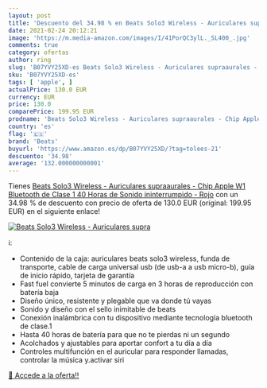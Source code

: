 ```yaml
---
layout: post
title: 'Descuento del 34.98 % en Beats Solo3 Wireless - Auriculares supra'
date: 2021-02-24 20:12:21
image: 'https://m.media-amazon.com/images/I/41PorQC3ylL._SL400_.jpg'
comments: true
category: ofertas
author: ring
slug: 'B07YVY25XD-es Beats Solo3 Wireless - Auriculares supraaurales - Chip...'
sku: 'B07YVY25XD-es'
tags: [ 'apple', ]
actualPrice: 130.0 EUR
currency: EUR
price: 130.0
comparePrice: 199.95 EUR
prodname: 'Beats Solo3 Wireless - Auriculares supraaurales - Chip Apple W1  Bluetooth de Clase 1  40 Horas de Sonido ininterrumpido - Rojo'
country: 'es'
flag: '🇪🇸'
brand: 'Beats'
buyurl: 'https://www.amazon.es/dp/B07YVY25XD/?tag=tolees-21'
descuento: '34.98'
average: '132.000000000001'
---
```


Tienes [Beats Solo3 Wireless - Auriculares supraaurales - Chip Apple W1  Bluetooth de Clase 1  40 Horas de Sonido ininterrumpido - Rojo](https://www.amazon.es/dp/B07YVY25XD/?tag=tolees-21) con un 34.98 % de descuento con precio de oferta de 130.0 EUR (original: 199.95 EUR) en el siguiente enlace!

[![Beats Solo3 Wireless - Auriculares supra](https://m.media-amazon.com/images/I/41PorQC3ylL._SL400_.jpg)](https://www.amazon.es/dp/B07YVY25XD/?tag=tolees-21)

ℹ️:

- Contenido de la caja: auriculares beats solo3 wireless, funda de transporte, cable de carga universal usb (de usb-a a usb micro-b), guía de inicio rápido, tarjeta de garantía
- Fast fuel convierte 5 minutos de carga en 3 horas de reproducción con batería baja
- Diseño único, resistente y plegable que va donde tú vayas
- Sonido y diseño con el sello inimitable de beats
- Conexión inalámbrica con tu dispositivo mediante tecnología bluetooth de clase.1
- Hasta 40 horas de batería para que no te pierdas ni un segundo
- Acolchados y ajustables para aportar confort a tu día a día
- Controles multifunción en el auricular para responder llamadas, controlar la música y.activar siri

[🛒 Accede a la oferta!!](https://www.amazon.es/dp/B07YVY25XD/?tag=tolees-21)
